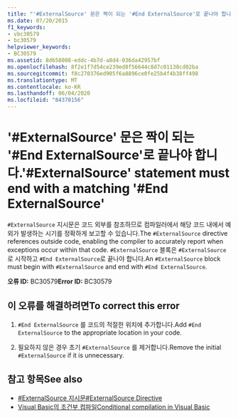 ```yaml
---
title: "'#ExternalSource' 문은 짝이 되는 '#End ExternalSource'로 끝나야 합니다."
ms.date: 07/20/2015
f1_keywords:
- vbc30579
- bc30579
helpviewer_keywords:
- BC30579
ms.assetid: 8d658008-eddc-4b7d-a8d4-036da42957bf
ms.openlocfilehash: 8f2e1f7d54ce239ed8f56644c8d7c01138cd02ba
ms.sourcegitcommit: f8c270376ed905f6a8896ce0fe25b4f4b38ff498
ms.translationtype: MT
ms.contentlocale: ko-KR
ms.lasthandoff: 06/04/2020
ms.locfileid: "84370156"
---
```

# <a name="externalsource-statement-must-end-with-a-matching-end-externalsource"></a><span data-ttu-id="35a51-102">'#ExternalSource' 문은 짝이 되는 '#End ExternalSource'로 끝나야 합니다.</span><span class="sxs-lookup"><span data-stu-id="35a51-102">'#ExternalSource' statement must end with a matching '#End ExternalSource'</span></span>
<span data-ttu-id="35a51-103">`#ExternalSource` 지시문은 코드 외부를 참조하므로 컴파일러에서 해당 코드 내에서 예외가 발생하는 시기를 정확하게 보고할 수 있습니다.</span><span class="sxs-lookup"><span data-stu-id="35a51-103">The `#ExternalSource` directive references outside code, enabling the compiler to accurately report when exceptions occur within that code.</span></span> <span data-ttu-id="35a51-104">`#ExternalSource` 블록은 `#ExternalSource` 로 시작하고 `#End ExternalSource`로 끝나야 합니다.</span><span class="sxs-lookup"><span data-stu-id="35a51-104">An `#ExternalSource` block must begin with `#ExternalSource` and end with `#End ExternalSource`.</span></span>  
  
 <span data-ttu-id="35a51-105">**오류 ID:** BC30579</span><span class="sxs-lookup"><span data-stu-id="35a51-105">**Error ID:** BC30579</span></span>  
  
## <a name="to-correct-this-error"></a><span data-ttu-id="35a51-106">이 오류를 해결하려면</span><span class="sxs-lookup"><span data-stu-id="35a51-106">To correct this error</span></span>  
  
1. <span data-ttu-id="35a51-107">`#End ExternalSource` 를 코드의 적절한 위치에 추가합니다.</span><span class="sxs-lookup"><span data-stu-id="35a51-107">Add `#End ExternalSource` to the appropriate location in your code.</span></span>  
  
2. <span data-ttu-id="35a51-108">필요하지 않은 경우 초기 `#ExternalSource` 를 제거합니다.</span><span class="sxs-lookup"><span data-stu-id="35a51-108">Remove the initial `#ExternalSource` if it is unnecessary.</span></span>  
  
## <a name="see-also"></a><span data-ttu-id="35a51-109">참고 항목</span><span class="sxs-lookup"><span data-stu-id="35a51-109">See also</span></span>

- [<span data-ttu-id="35a51-110">#ExternalSource 지시문</span><span class="sxs-lookup"><span data-stu-id="35a51-110">#ExternalSource Directive</span></span>](../language-reference/directives/externalsource-directive.md)
- [<span data-ttu-id="35a51-111">Visual Basic의 조건부 컴파일</span><span class="sxs-lookup"><span data-stu-id="35a51-111">Conditional compilation in Visual Basic</span></span>](../programming-guide/program-structure/conditional-compilation.md)
